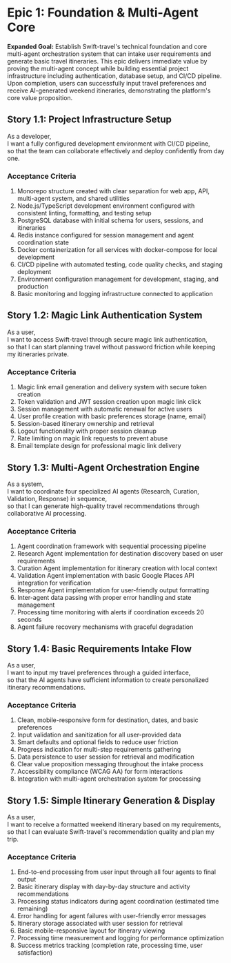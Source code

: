 # Epic 1: Foundation & Multi-Agent Core

**Expanded Goal:** Establish Swift-travel's technical foundation and core multi-agent orchestration system that can intake user requirements and generate basic travel itineraries. This epic delivers immediate value by proving the multi-agent concept while building essential project infrastructure including authentication, database setup, and CI/CD pipeline. Upon completion, users can successfully input travel preferences and receive AI-generated weekend itineraries, demonstrating the platform's core value proposition.

## Story 1.1: Project Infrastructure Setup

As a developer,  
I want a fully configured development environment with CI/CD pipeline,  
so that the team can collaborate effectively and deploy confidently from day one.

### Acceptance Criteria
1. Monorepo structure created with clear separation for web app, API, multi-agent system, and shared utilities
2. Node.js/TypeScript development environment configured with consistent linting, formatting, and testing setup
3. PostgreSQL database with initial schema for users, sessions, and itineraries
4. Redis instance configured for session management and agent coordination state
5. Docker containerization for all services with docker-compose for local development
6. CI/CD pipeline with automated testing, code quality checks, and staging deployment
7. Environment configuration management for development, staging, and production
8. Basic monitoring and logging infrastructure connected to application

## Story 1.2: Magic Link Authentication System

As a user,  
I want to access Swift-travel through secure magic link authentication,  
so that I can start planning travel without password friction while keeping my itineraries private.

### Acceptance Criteria
1. Magic link email generation and delivery system with secure token creation
2. Token validation and JWT session creation upon magic link click
3. Session management with automatic renewal for active users
4. User profile creation with basic preferences storage (name, email)
5. Session-based itinerary ownership and retrieval
6. Logout functionality with proper session cleanup
7. Rate limiting on magic link requests to prevent abuse
8. Email template design for professional magic link delivery

## Story 1.3: Multi-Agent Orchestration Engine

As a system,  
I want to coordinate four specialized AI agents (Research, Curation, Validation, Response) in sequence,  
so that I can generate high-quality travel recommendations through collaborative AI processing.

### Acceptance Criteria
1. Agent coordination framework with sequential processing pipeline
2. Research Agent implementation for destination discovery based on user requirements
3. Curation Agent implementation for itinerary creation with local context
4. Validation Agent implementation with basic Google Places API integration for verification
5. Response Agent implementation for user-friendly output formatting
6. Inter-agent data passing with proper error handling and state management
7. Processing time monitoring with alerts if coordination exceeds 20 seconds
8. Agent failure recovery mechanisms with graceful degradation

## Story 1.4: Basic Requirements Intake Flow

As a user,  
I want to input my travel preferences through a guided interface,  
so that the AI agents have sufficient information to create personalized itinerary recommendations.

### Acceptance Criteria
1. Clean, mobile-responsive form for destination, dates, and basic preferences
2. Input validation and sanitization for all user-provided data
3. Smart defaults and optional fields to reduce user friction
4. Progress indication for multi-step requirements gathering
5. Data persistence to user session for retrieval and modification
6. Clear value proposition messaging throughout the intake process
7. Accessibility compliance (WCAG AA) for form interactions
8. Integration with multi-agent orchestration system for processing

## Story 1.5: Simple Itinerary Generation & Display

As a user,  
I want to receive a formatted weekend itinerary based on my requirements,  
so that I can evaluate Swift-travel's recommendation quality and plan my trip.

### Acceptance Criteria
1. End-to-end processing from user input through all four agents to final output
2. Basic itinerary display with day-by-day structure and activity recommendations
3. Processing status indicators during agent coordination (estimated time remaining)
4. Error handling for agent failures with user-friendly error messages
5. Itinerary storage associated with user session for retrieval
6. Basic mobile-responsive layout for itinerary viewing
7. Processing time measurement and logging for performance optimization
8. Success metrics tracking (completion rate, processing time, user satisfaction)

